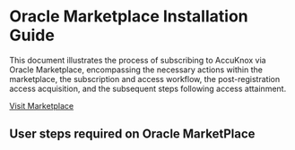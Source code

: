 # Oracle Marketplace Installation Guide

This document illustrates the process of subscribing to AccuKnox via Oracle Marketplace, encompassing the necessary actions within the marketplace, the subscription and access workflow, the post-registration access acquisition, and the subsequent steps following access attainment.

[Visit Marketplace](https://cloudmarketplace.oracle.com/marketplace/en_US/listing/164514321)

## **User steps required on Oracle MarketPlace**
